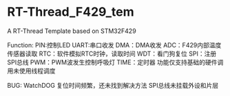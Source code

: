 # RT-Thread_F429_tem
A RT-Thread Template based on STM32F429

Function:
PIN:控制LED
UART:串口收发
DMA：DMA收发
ADC：F429内部温度传感器读取
RTC：软件模拟RTC时钟，读取时间
WDT：看门狗复位
SPI：注册SPI总线
PWM：PWM波发生控制呼吸灯
TIME：定时器
功能仅支持基础的硬件调用未使用线程调度


BUG:
WatchDOG 复位时间频繁，还未找到解决方法
SPI总线未挂载外设和片层
